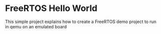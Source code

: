 # FreeRTOS Hello World

This simple project explains how to create a FreeRTOS demo project to run in qemu on an emulated board
